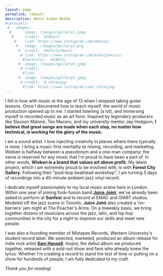 ```yaml
---
layout: page
permalink: /about/
description: About Aiden Wiebe
#carousels:
 # - images:
  #    - image: /images/gallery1.jpeg
   #     credit: '@n8kain'
    #    link: https://www.instagram.com/n8kain/
     # - image: /images/gallery2.png
      #  credit: '@mikalynmusic'
       # link: https://www.instagram.com/mikalynmusic/
        #textColor: '#24071c'
      #- image: /images/gallery4.jpeg
       # credit: 
        #link: 
      #- image: /images/gallery5.jpeg
       # credit: '@_chloejpg'
        #link: https://www.instagram.com/_chloejpg/
---
```

I fell in love with music at the age of 13 when I stopped taking guitar lessons.  Once I discovered how to teach myself, the world of music production opened up to me.  I started listening (a lot), and immersing myself in recorded music as an art form.  Inspired by legendary producers like Slauson Malone, Teo Macero, and my university mentor Jay Hodgson, **I believe that great songs are made when each step, no matter how technical, is working for the glory of the music.**

I am a sound artist.  I love injecting creativity in places where there typically is none.  I bring a music-first mentality to mixing, recording, and marketing.  Wieben is halfway between a pseudonym and a one-man company; the name is reserved for any music that I'm proud to have been a part of.  In other words, **Wieben is a brand that values art above profit.**  My latest project, which I am extremely proud to be involved with, is with **Forest City Gallery**. Following their "post-bop beathead workshop", I am turning 5 days of recordings into a 40-minute ambient-jazz vinyl record.  

I dedicate myself passionately to my local music scene here in London.  Within one year of joining funk-fusion band **[Juice Joint](https://www.instagram.com/juicejointband/)**, we've already been asked to perform at **Sunfest** and to record at EMAC and OIART studios.  Modeled off the jazz scene in Toronto, **Juice Joint** also created a 'no-barriers' jam night at The Poacher's Arms.  On a biweekly basis, we bring together dozens of musicians across the jazz, latin, and hip hop communities in the city for a night to improve our skills and meet new people.  

I was also a founding member of Mistapes Records, Western University's student record label.  We selected, marketed, produced an album release for indie rock artist **[Sam Hansell](https://www.instagram.com/ham_sansell/)**.  *Inopia*, the debut album we produced together, released with a sold-out show and fans who already knew the lyrics.  Whether I'm creating a record to stand the test of time or putting on a show for hundreds of people, I am fully dedicated to my craft.  

*Thank you for reading!*
